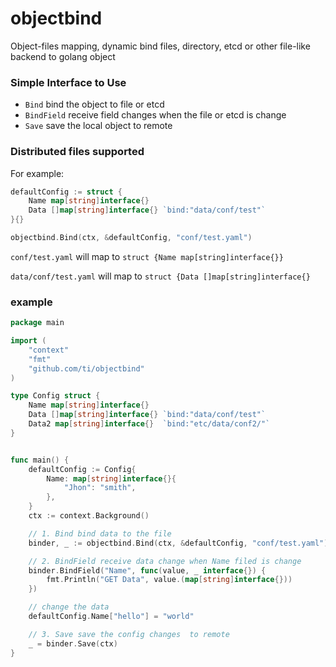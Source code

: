 # objectbind

Object-files mapping,  dynamic bind files, directory, etcd or other file-like backend to golang object

### Simple Interface to Use

* `Bind` bind the object to file or etcd
* `BindField` receive field changes when the file or etcd is change
* `Save` save the local object to remote

### Distributed files supported

For example:

```go
defaultConfig := struct {
    Name map[string]interface{}
    Data []map[string]interface{} `bind:"data/conf/test"`
}{}

objectbind.Bind(ctx, &defaultConfig, "conf/test.yaml")
```

`conf/test.yaml` will map to `struct {Name map[string]interface{}}`

`data/conf/test.yaml` will map to `struct {Data []map[string]interface{}`

### example

```go
package main

import (
	"context"
	"fmt"
	"github.com/ti/objectbind"
)

type Config struct {
	Name map[string]interface{}
	Data []map[string]interface{} `bind:"data/conf/test"`
	Data2 map[string]interface{}  `bind:"etc/data/conf2/"`
}


func main() {
	defaultConfig := Config{
		Name: map[string]interface{}{
			"Jhon": "smith",
		},
	}
	ctx := context.Background()

	// 1. Bind bind data to the file
	binder, _ := objectbind.Bind(ctx, &defaultConfig, "conf/test.yaml")

	// 2. BindField receive data change when Name filed is change
	binder.BindField("Name", func(value, _ interface{}) {
		fmt.Println("GET Data", value.(map[string]interface{}))
	})

	// change the data
	defaultConfig.Name["hello"] = "world"

	// 3. Save save the config changes  to remote
	_ = binder.Save(ctx)
}
```
